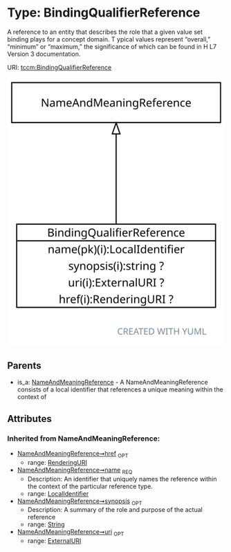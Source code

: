
# Type: BindingQualifierReference


A reference to an entity that describes the role that a given value set binding plays for a concept domain. T
ypical values represent “overall,” “minimum” or “maximum,” the significance of which can be found in H
L7 Version 3 documentation.

URI: [tccm:BindingQualifierReference](https://hotecosystem.org/tccm/BindingQualifierReference)


![img](images/BindingQualifierReference.svg)

## Parents

 *  is_a: [NameAndMeaningReference](NameAndMeaningReference.md) - A NameAndMeaningReference consists of a local identifier that references a unique meaning within the context of

## Attributes


### Inherited from NameAndMeaningReference:

 * [NameAndMeaningReference➞href](NameAndMeaningReference_href.md)  <sub>OPT</sub>
    * range: [RenderingURI](types/RenderingURI.md)
 * [NameAndMeaningReference➞name](NameAndMeaningReference_name.md)  <sub>REQ</sub>
    * Description: An identifier that uniquely names the reference within the context of the particular reference type.
    * range: [LocalIdentifier](types/LocalIdentifier.md)
 * [NameAndMeaningReference➞synopsis](NameAndMeaningReference_synopsis.md)  <sub>OPT</sub>
    * Description: A summary of the role and purpose of the actual reference
    * range: [String](types/String.md)
 * [NameAndMeaningReference➞uri](NameAndMeaningReference_uri.md)  <sub>OPT</sub>
    * range: [ExternalURI](types/ExternalURI.md)
